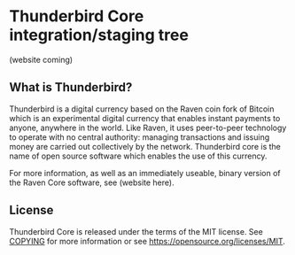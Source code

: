 Thunderbird Core integration/staging tree
=====================================
(website coming)

What is Thunderbird?
----------------

Thunderbird is a digital currency based on the Raven coin fork of
Bitcoin which is an experimental digital currency that enables instant payments to
anyone, anywhere in the world. Like Raven, it uses peer-to-peer technology to operate
with no central authority: managing transactions and issuing money are carried
out collectively by the network. Thunderbird core is the name of open source
software which enables the use of this currency.

For more information, as well as an immediately useable, binary version of
the Raven Core software, see (website here).

License
-------

Thunderbird Core is released under the terms of the MIT license. See [COPYING](COPYING) for more
information or see https://opensource.org/licenses/MIT.
